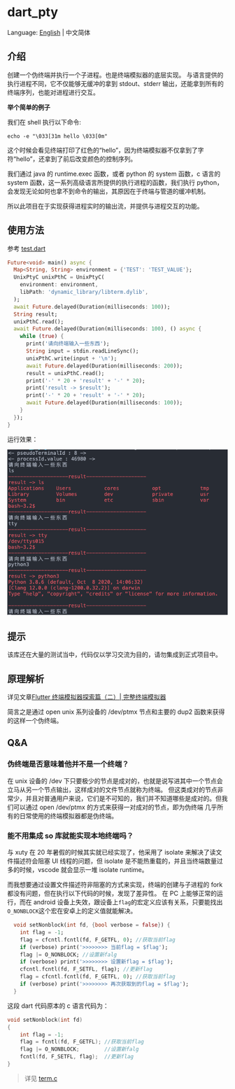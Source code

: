 # dart_pty

Language: [English](README-EN.md) | 中文简体

## 介绍

创建一个伪终端并执行一个子进程。也是终端模拟器的底层实现。
与语言提供的执行进程不同，它不仅能够无缓冲的拿到 stdout、stderr 输出，还能拿到所有的终端序列，也能对进程进行交互。

**举个简单的例子**

我们在 shell 执行以下命令:
```shell
echo -e "\033[31m hello \033[0m"
```
这个时候会看见终端打印了红色的“hello”，因为终端模拟器不仅拿到了字符“hello”，还拿到了前后改变颜色的控制序列。

我们通过 java 的 runtime.exec 函数，或者 python 的 system 函数，c 语言的 system 函数，这一系列高级语言所提供的执行进程的函数，我们执行 python，会发现无论如何也拿不到命令的输出，其原因在于终端与管道的缓冲机制。

所以此项目在于实现获得进程实时的输出流，并提供与进程交互的功能。
## 使用方法
参考 [test.dart](test/test.dart)
```dart
Future<void> main() async {
  Map<String, String> environment = {'TEST': 'TEST_VALUE'};
  UnixPtyC unixPthC = UnixPtyC(
    environment: environment,
    libPath: 'dynamic_library/libterm.dylib',
  );
  await Future.delayed(Duration(milliseconds: 100));
  String result;
  unixPthC.read();
  await Future.delayed(Duration(milliseconds: 100), () async {
    while (true) {
      print('请向终端输入一些东西');
      String input = stdin.readLineSync();
      unixPthC.write(input + '\n');
      await Future.delayed(Duration(milliseconds: 200));
      result = unixPthC.read();
      print('-' * 20 + 'result' + '-' * 20);
      print('result -> $result');
      print('-' * 20 + 'result' + '-' * 20);
      await Future.delayed(Duration(milliseconds: 100));
    }
  });
}
```
运行效果：

![截图](screencap/screencap.png)

## 提示
该库还在大量的测试当中，代码仅以学习交流为目的，请勿集成到正式项目中。

## 原理解析
详见文章[Flutter 终端模拟器探索篇（二）| 完整终端模拟器](https://juejin.cn/post/6844904082155503629)

简言之是通过 open unix 系列设备的 /dev/ptmx 节点和主要的 dup2 函数来获得的这样一个伪终端。
## Q&A
### 伪终端是否意味着他并不是一个终端？
在 unix 设备的 /dev 下只要极少的节点是成对的，也就是说写进其中一个节点会立马从另一个节点输出，这样成对的文件节点就称为终端。
但这类成对的节点非常少，并且对普通用户来说，它们是不可知的，我们并不知道哪些是成对的。但我们可以通过 open /dev/ptmx 的方式来获得一对成对的节点，即为伪终端
几乎所有的日常使用的终端模拟器都是伪终端。

### 能不用集成 so 库就能实现本地终端吗？

与 xuty 在 20 年暑假的时候其实就已经实现了，他采用了 isolate 来解决了读文件描述符会阻塞 UI 线程的问题，但 isolate 是不能热重载的，并且当终端数量过多的时候，vscode 就会显示一堆 isolate runtime。

而我想要通过设置文件描述符非阻塞的方式来实现，终端的创建与子进程的 fork 都没有问题，但在执行以下代码的时候，发现了差异性。
在 PC 上能够正常的运行，而在 android 设备上失效，跟设备上`flag`的宏定义应该有关系，只要能找出`O_NONBLOCK`这个宏在安卓上的定义值就能解决。

```dart
  void setNonblock(int fd, {bool verbose = false}) {
    int flag = -1;
    flag = cfcntl.fcntl(fd, F_GETFL, 0); //获取当前flag
    if (verbose) print('>>>>>>>> 当前flag = $flag');
    flag |= O_NONBLOCK; //设置新falg
    if (verbose) print('>>>>>>>> 设置新flag = $flag');
    cfcntl.fcntl(fd, F_SETFL, flag); //更新flag
    flag = cfcntl.fcntl(fd, F_GETFL, 0); //获取当前flag
    if (verbose) print('>>>>>>>> 再次获取到的flag = $flag');
  }
```

这段 dart 代码原本的 c 语言代码为：

```c
void setNonblock(int fd)
{
    int flag = -1;
    flag = fcntl(fd, F_GETFL); //获取当前flag
    flag |= O_NONBLOCK;        //设置新falg
    fcntl(fd, F_SETFL, flag);  //更新flag
}
```

> 详见 [term.c](c_resource/termare/src/term.c)